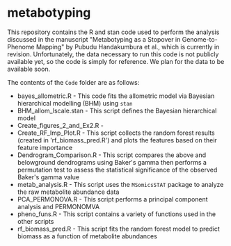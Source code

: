 # metabotyping
This repository contains the R and stan code used to perform the analysis discussed in the manuscript "Metabotyping as a Stopover in Genome-to-Phenome Mapping" by Pubudu Handakumbura et al., which is currently in revision.  Unfortunately, the data necessary to run this code is not publicly available yet, so the code is simply for reference.  We plan for the data to be available soon.  

The contents of the `Code` folder are as follows:

  * bayes_allometric.R - This code fits the allometric model via Bayesian hierarchical modelling (BHM) using `stan`
  * BHM_allom_lscale.stan - This script defines the Bayesian hierarchical model
  * Create_figures_2_and_Ex2.R - 
  * Create_RF_Imp_Plot.R - This script collects the random forest results (created in 'rf_biomass_pred.R') and plots the features based on their feature importance
  * Dendrogram_Comparison.R - This script compares the above and belowground dendrograms using Baker's gamma then performs a permutation test to assess the statistical significance of the observed Baker's gamma value
  * metab_analysis.R - This script uses the `MSomicsSTAT` package to analyze the raw metabolite abundance data
  * PCA_PERMONOVA.R - This script performs a principal component analysis and PERMONOMVA
  * pheno_funs.R - This script contains a variety of functions used in the other scripts
  * rf_biomass_pred.R - This script fits the random forest model to predict biomass as a function of metabolite abundances
  
